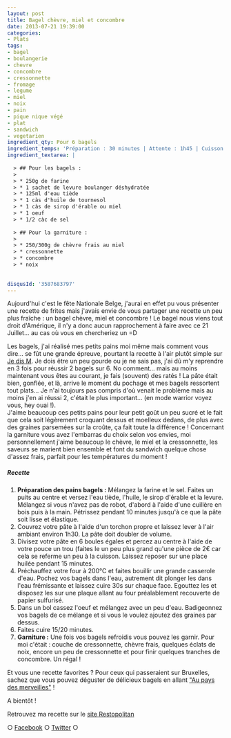 ```yaml
---
layout: post
title: Bagel chèvre, miel et concombre
date: 2013-07-21 19:39:00
categories: 
- Plats
tags: 
- bagel
- boulangerie
- chevre
- concombre
- cressonnette
- fromage
- legume
- miel
- noix
- pain
- pique nique végé
- plat
- sandwich
- vegetarien
ingredient_qty: Pour 6 bagels
ingredient_temps: 'Préparation : 30 minutes | Attente : 1h45 | Cuisson : 20minutes'
ingredient_textarea: |
  
  > ## Pour les bagels :
  > 
  > * 250g de farine
  > * 1 sachet de levure boulanger déshydratée
  > * 125ml d'eau tiède
  > * 1 càs d'huile de tournesol
  > * 1 càs de sirop d'érable ou miel
  > * 1 oeuf
  > * 1/2 càc de sel
  
  > ## Pour la garniture :
  > 
  > * 250/300g de chèvre frais au miel
  > * cressonnette
  > * concombre
  > * noix
  
  
disqusId: '3587683797'
---
```


Aujourd'hui c'est le fête Nationale Belge, j'aurai en effet pu vous présenter une recette de frites mais j'avais envie de vous partager une recette un peu plus fraîche : un bagel chèvre, miel et concombre ! Le bagel nous viens tout droit d'Amérique, il n'y a donc aucun rapprochement à faire avec ce 21 Juillet... au cas où vous en chercheriez un =D

Les bagels, j'ai réalisé mes petits pains moi même mais comment vous dire... se fût une grande épreuve, pourtant la recette à l'air plutôt simple sur [Je dis M](http://www.jedism.fr/2013/03/bagels-maison-facon-cbo.html). Je dois être un peu gourde ou je ne sais pas, j'ai dû m'y reprendre en 3 fois pour réussir 2 bagels sur 6\. No comment... mais au moins maintenant vous êtes au courant, je fais (souvent) des ratés ! La pâte était bien, gonflée, et là, arrive le moment du pochage et mes bagels ressortent tout plats... Je n'ai toujours pas compris d'où venait le problème mais au moins j'en ai réussi 2, c'était le plus important... (en mode warrior voyez vous, hey ouai !).  
J'aime beaucoup ces petits pains pour leur petit goût un peu sucré et le fait que cela soit légèrement croquant dessus et moelleux dedans, de plus avec des graines parsemées sur la croûte, ça fait toute la différence ! Concernant la garniture vous avez l'embarras du choix selon vos envies, moi personnellement j'aime beaucoup le chèvre, le miel et la cressonnette, les saveurs se marient bien ensemble et font du sandwich quelque chose d'assez frais, parfait pour les températures du moment !

##### Recette

1.  **Préparation des pains bagels :** Mélangez la farine et le sel. Faites un puits au centre et versez l'eau tiède, l'huile, le sirop d'érable et la levure. Mélangez si vous n'avez pas de robot, d'abord à l'aide d'une cuillère en bois puis à la main. Pétrissez pendant 10 minutes jusqu'à ce que la pâte soit lisse et élastique.
2.  Couvrez votre pâte à l'aide d'un torchon propre et laissez lever à l'air ambiant environ 1h30\. La pâte doit doubler de volume.
3.  Divisez votre pâte en 6 boules égales et percez au centre à l'aide de votre pouce un trou (faites le un peu plus grand qu'une pièce de 2€ car cela se referme un peu à la cuisson. Laissez reposer sur une place huilée pendant 15 minutes.
4.  Préchauffez votre four à 200°C et faites bouillir une grande casserole d'eau. Pochez vos bagels dans l'eau, autrement dit plonger les dans l'eau frémissante et laissez cuire 30s sur chaque face. Egouttez les et disposez les sur une plaque allant au four préalablement recouverte de papier sulfurisé.
5.  Dans un bol cassez l'oeuf et mélangez avec un peu d'eau. Badigeonnez vos bagels de ce mélange et si vous le voulez ajoutez des graines par dessus.
6.  Faites cuire 15/20 minutes.
7.  **Garniture :** Une fois vos bagels refroidis vous pouvez les garnir. Pour moi c'était : couche de cressonnette, chèvre frais, quelques éclats de noix, encore un peu de cressonnette et pour finir quelques tranches de concombre. Un régal !

Et vous une recette favorites ? Pour ceux qui passeraient sur Bruxelles, sachez que vous pouvez déguster de délicieux bagels en allant ["Au pays des merveilles"](http://aupaysdesmerveilles.be/) !

A bientôt !

Retrouvez ma recette sur le [site Restopolitan](http://blog.restopolitan.com/2013/08/01/la-recette-du-blog-crokmou/#more-5677)

○ [Facebook](https://www.facebook.com/crokmou.blog) ○ [Twitter](https://twitter.com/Crokmou) ○